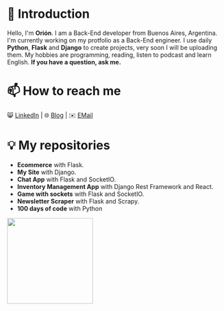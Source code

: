 # 👋 Introduction
Hello, I'm **Orión**. I am a Back-End developer from Buenos Aires, Argentina. 
I'm currently working on my protfolio as a Back-End engineer.
I use daily **Python**, **Flask** and **Django** to create projects, very soon I will be uploading them.
My hobbies are programming, reading, listen to podcast and learn English.
**If you have a question, ask me.**

# 📫 How to reach me
😸 [LinkedIn](https://github.com/27b#Comming-Soon) |
🌐 [Blog](https://github.com/27b#Comming-Soon) |
✉️ [EMail](https://github.com/27b#Comming-Soon)

# 💡 My repositories
- **Ecommerce** with Flask.
- **My Site** with Django.
- **Chat App** with Flask and SocketIO.
- **Inventory Management App** with Django Rest Framework and React.
- **Game with sockets** with Flask and SocketIO.
- **Newsletter Scraper** with Flask and Scrapy.
- **100 days of code** with Python

<img width=200 src="https://y.yarn.co/0fd12d7e-8cad-486f-bb78-fb1624472437_text.gif">
